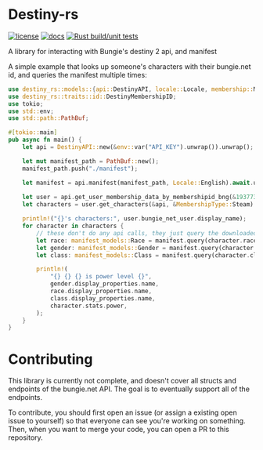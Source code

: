 Destiny-rs
==========

[![license](https://img.shields.io/crates/l/destiny-rs)](LICENSE)
[![docs](https://docs.rs/destiny_rs/badge.svg)](https://docs.rs/destiny_rs)
[![Rust build/unit tests](https://github.com/zeskeertwee/destiny-rs/actions/workflows/test.yml/badge.svg?branch=main)](https://github.com/zeskeertwee/destiny-rs/actions/workflows/test.yml)

A library for interacting with Bungie's destiny 2 api, and manifest

A simple example that looks up someone's characters with their bungie.net id, and queries the manifest multiple times:
```rust
use destiny_rs::models::{api::DestinyAPI, locale::Locale, membership::MembershipType, manifest::ManifestKey, manifest_models};
use destiny_rs::traits::id::DestinyMembershipID;
use tokio;
use std::env;
use std::path::PathBuf;

#[tokio::main]
pub async fn main() {
    let api = DestinyAPI::new(&env::var("API_KEY").unwrap()).unwrap();

    let mut manifest_path = PathBuf::new();
    manifest_path.push("./manifest");

    let manifest = api.manifest(manifest_path, Locale::English).await.unwrap();
    
    let user = api.get_user_membership_data_by_membershipid_bng(&19377351,  &MembershipType::Steam).await.unwrap();
    let characters = user.get_characters(&api, &MembershipType::Steam).await.unwrap();

    println!("{}'s characters:", user.bungie_net_user.display_name);
    for character in characters {
        // these don't do any api calls, they just query the downloaded manifest
        let race: manifest_models::Race = manifest.query(character.race_hash, ManifestKey::Race).unwrap();
        let gender: manifest_models::Gender = manifest.query(character.gender_hash, ManifestKey::Gender).unwrap();
        let class: manifest_models::Class = manifest.query(character.class_hash, ManifestKey::Class).unwrap();

        println!(
            "{} {} {} is power level {}",
            gender.display_properties.name,
            race.display_properties.name,
            class.display_properties.name,
            character.stats.power,
        );
    }
}
```

Contributing
=========
This library is currently not complete, and doesn't cover all structs and endpoints of the bungie.net API. The goal is to eventually support all of the endpoints.

To contribute, you should first open an issue (or assign a existing open issue to yourself) so that everyone can see you're working on something.
Then, when you want to merge your code, you can open a PR to this repository.
